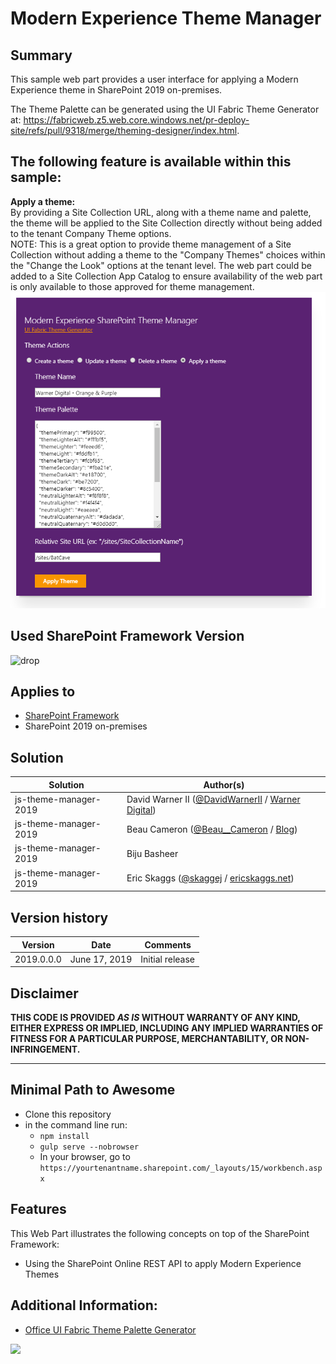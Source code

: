 # Modern Experience Theme Manager

## Summary
This sample web part provides a user interface for applying a Modern Experience theme in SharePoint 2019 on-premises.

The Theme Palette can be generated using the UI Fabric Theme Generator at: https://fabricweb.z5.web.core.windows.net/pr-deploy-site/refs/pull/9318/merge/theming-designer/index.html.

<h2>The following feature is available within this sample:</h2>

<b>Apply a theme:</b><br>
By providing a Site Collection URL, along with a theme name and palette, the theme will be applied to the Site Collection directly without being added to the tenant Company Theme options.<br>
NOTE: This is a great option to provide theme management of a Site Collection without adding a theme to the "Company Themes" choices within the "Change the Look" options at the tenant level. The web part could be added to a Site Collection App Catalog to ensure availability of the web part is only available to those approved for theme management.
![preview](./assets/apply-a-theme.png)


## Used SharePoint Framework Version 
![drop](https://img.shields.io/badge/drop-1.8.2-orange.svg)

## Applies to

* [SharePoint Framework](https:/dev.office.com/sharepoint)
* SharePoint 2019 on-premises


## Solution

Solution|Author(s)
--------|---------
js-theme-manager-2019 | David Warner II ([@DavidWarnerII](https://twitter.com/davidwarnerii) / [Warner Digital](http://warner.digital))
js-theme-manager-2019 | Beau Cameron ([@Beau__Cameron](https://twitter.com/@Beau__Cameron) / [Blog](https://beaucameron.net/))
js-theme-manager-2019 | Biju Basheer
js-theme-manager-2019 | Eric Skaggs ([@skaggej](https://twitter.com/skaggej) / [ericskaggs.net](http://www.ericskaggs.net/))

## Version history

Version|Date|Comments
-------|----|--------
2019.0.0.0|June 17, 2019|Initial release

## Disclaimer
**THIS CODE IS PROVIDED *AS IS* WITHOUT WARRANTY OF ANY KIND, EITHER EXPRESS OR IMPLIED, INCLUDING ANY IMPLIED WARRANTIES OF FITNESS FOR A PARTICULAR PURPOSE, MERCHANTABILITY, OR NON-INFRINGEMENT.**

---

## Minimal Path to Awesome

- Clone this repository
- in the command line run:
  - `npm install`
  - `gulp serve --nobrowser`
  - In your browser, go to `https://yourtenantname.sharepoint.com/_layouts/15/workbench.aspx`



## Features
This Web Part illustrates the following concepts on top of the SharePoint Framework:

- Using the SharePoint Online REST API to apply Modern Experience Themes

## Additional Information:

- [Office UI Fabric Theme Palette Generator](https://fabricweb.z5.web.core.windows.net/pr-deploy-site/refs/pull/9318/merge/theming-designer/index.html)

<img src="https://telemetry.sharepointpnp.com/sp-dev-fx-webparts/samples/js-theme-manager-2019" />
